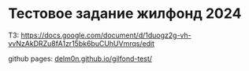 # Тестовое задание жилфонд 2024

ТЗ: https://docs.google.com/document/d/1duogz2g-vh-vvNzAkDRZu8fA1zr15bk6buCUhUVmrqs/edit

github pages: [delm0n.github.io/gilfond-test/](https://delm0n.github.io/gilfond-test/)
